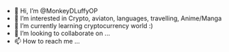 - 👋 Hi, I’m @MonkeyDLuffyOP
- 👀 I’m interested in Crypto, aviaton, languages, travelling, Anime/Manga
- 🌱 I’m currently learning cryptocurrency world :)
- 💞️ I’m looking to collaborate on ...
- 📫 How to reach me ...

<!---
MonkeyDLuffyOP/MonkeyDLuffyOP is a ✨ special ✨ repository because its `README.md` (this file) appears on your GitHub profile.
You can click the Preview link to take a look at your changes.
--->
